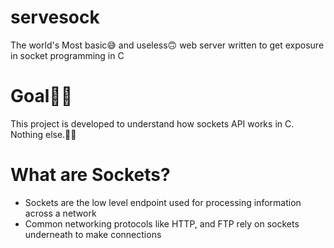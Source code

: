 # servesock
The world's Most basic😅 and useless🙃 web server written to get exposure in socket programming in C

# Goal🧿🧿
This project is developed to understand how sockets API works in C.
Nothing else.👩‍💻

# What are Sockets?
- Sockets are the low level endpoint used for processing information across a network
- Common networking protocols like HTTP, and FTP rely on sockets underneath to make connections
